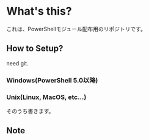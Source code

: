 # What's this?
これは、PowerShellモジュール配布用のリポジトリです。

## How to Setup?

need git.

### Windows(PowerShell 5.0以降)

### Unix(Linux, MacOS, etc...)
そのうち書きます。

## Note
